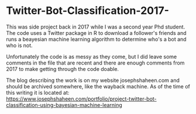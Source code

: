 # Twitter-Bot-Classification-2017-

This was side project back in 2017 while I was a second year Phd student. The code uses a Twitter package in R to download a follower's friends and runs a beayesian machine learning algorithm to determine who's a bot and who is not.

Unfortunately the code is as messy as they come, but I did leave some comments in the file that are recent and there are enough comments from 2017 to make getting through the code doable. 

The blog describing the work is on my website josephshaheen.com and should be archived somewhere, like the wayback machine. As of the time of this writing it is located at:
https://www.josephshaheen.com/portfolio/project-twitter-bot-classification-using-bayesian-machine-learning


